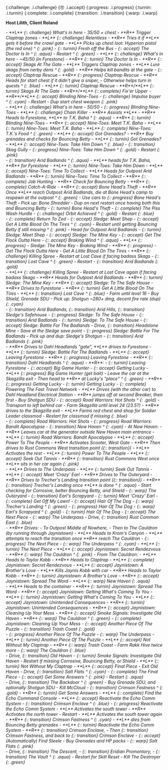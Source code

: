 {:challenge: .i.challenge}
{:accept: .i.accept}
{:progress: .i.progress}
{:turnin: .i.turnin}
{:complete: .i.complete}
{:transition: .i.transition}
{:warp: .i.warp}

**Host Lilith, Client Roland**

<div class="darkblue">
- **L** <i/>{:: challenge} What's in here - 35/50 + chest
- **R** Trigger Claptrap zones
- **L** <i/>{:: challenge} Relentless
  - **R** Tries it if **L** gets it before the crawl gate
- **L** Picks up chest loot: Hyperion pistol (the red one)
^
{: .pink}
- <i/>{:: turnin} Fresh off the Bus
- <i/>{:: accept} The Doctor Is In
^
{: .aqua}
- Restart
^
{: .green}
- **L** <i/>{:: challenge} What's in here - ~45/50 (in Fyrestone)
- **R** <i/>{:: turnin} The Doctor Is In
- **R** <i/>{:: accept} Skags At The Gate
  - **L** Triggers Claptrap zones
  - **L** Lure skags from nerby dens
^
{: .gold}
- **R** Helps kill bandits at the gate
- <i/>{:: accept} Claptrap Rescue
- **R** <i/>{:: progress} Claptrap Rescue
  - **R** Heads for start chest if it didn't give a sniper,
  - Otherwise helps turn in quests
^
{: .blue}
- **L** <i/>{:: turnin} Claptrap Rescue
- **R**/**L** <i/>{:: turnin} Skags At The Gate
- **R**/**L** <i/>{:: complete} Fix'er Upper
- **R**/**L** <i/>{:: accept} Blinding Nine-Toes
- <i/>{:: challenge} Impulse buyer
^
{: .cyan}
- Restart
  - Dup start chest weapon
{: .pink}
</div>

<div class="orange">
- **L** <i/>{:: challenge} What's in here - 50/50
- <i/>{:: progress} Blinding Nine-Toes
  - **L** <i/>{:: challenge} Chain Killer
  - **R** Assists **L**
- **R** Heads to Fyrestone, **L** to T.K. Baha
^
{: .aqua}
- **R** <i/>{:: turnin} Blinding Nine-Toes
- **R** <i/>{:: accept} Nine-Toes: Meet T.K. Baha
- **L** <i/>{:: turnin} Nine-Toes: Meet T.K. Baha
- **L** <i/>{:: complete} Nine-Toes: T.K.'s Food
^
{: .green}
- **L** <i/>{:: accept} Got Grenades?
- **R** Buy grenades and checks for Bouncing Betty
- **L** <i/>{:: turnin} Got Grenades?
- **L** <i/>{:: accept} Nine-Toes: Take Him Down
^
{: .blue}
- <i/>{:: transition} Skag Gully
- <i/>{:: progress} Nine-Toes: Take Him Down
^
{: .gold}
- Restart
{: .pink}
</div>

<div class="red">
- <i/>{:: transition} Arid Badlands
^
{: .aqua}
- **L** heads for T.K. Baha, **R** for Fyrestone
- **L** <i/>{:: turnin} Nine-Toes: Take Him Down
- **L** <i/>{:: accept} Nine-Toes: Time To Collect
- **L** Heads for Outpost Arid Badlands
- **R** <i/>{:: turnin} Nine-Toes: Time To Collect
- **R** <i/>{:: complete} Job Hunting
- **R** Check for Bouncing Betty
- **R** <i/>{:: complete} Catch-A-Ride
- **R** <i/>{:: accept} Bone Head's Theft
- **R** Once **L** reach Outpost Arid Badlands, die at Bone Head's camp to respawn at the outpost
^
{: .green}
- Use cars to <i/>{:: progress} Bone Head's Theft
  - Pick up: Bone Shredder
  - Dup on next restart once having both this and Bouncing Betty
- <i/>{:: turnin} Bone Head's Theft
- <i/>{:: complete} The Piss Wash Hurdle
  - <i/>{:: challenge} Orbit Achieved
^
{: .gold}
- Restart
{: .blue}
</div>

<div class="blue">
- <i/>{:: complete} Return To Zed
- <i/>{:: accept} Sledge: Meet Shep
- <i/>{:: accept} Get A Little Blood On The Tires
^
{: .cyan}
- Restart until getting Bouncing Betty if still missing
^
{: .pink}
- Head for Outpost Arid Badlands
- <i/>{:: turnin} Sledge: Meet Shep
- <i/>{:: accept} Sledge: The Mine Key
- <i/>{:: accept} Get The Flock Outta Here
- <i/>{:: accept} Braking Wind
^
{: .aqua}
- **L** <i/>{:: progress}
  - Sledge: The Mine Key
  - Braking Wind
- **R** <i/>{:: progress}
  - Get The Flock Outta Here
  - Get A Little Blood On The Tires
  - **R** <i/>{:: challenge} Killing Spree
    - Restart at Lost Cave if facing badass Skags
- <i/>{:: transition} Lost Cave
^
{: .green}
- Restart
- <i/>{:: transition} Arid Badlands
{: .gold}
</div>

<div class="darkblue">
- **L** <i/>{:: challenge} Killing Spree
  - Restart at Lost Cave again if facing badass Skags
- **R** Heads for Outpost Arid Badlands
  - **R** <i/>{:: turnin} Sledge: The Mine Key
  - **R** <i/>{:: accept} Sledge: To The Safe House
- **R** Drives to Fyrestone
  - **R** <i/>{:: turnin} Get A Little Blood On The Tires
- **L** <i/>{:: transition} Lost Cave
^
{: .blue}
- Farm until level 16
  - Buy Shield, Grenade SDU
  - Pick up: Shotgun ~280+ dmg, decent fire rate (dup)
{: .cyan}
</div>

<div class="blue">
- <i/>{:: transition} Arid Badlands, <i/>{:: transition} Arid Hills, <i/>{:: transition} Sledge's Safehouse
  - <i/>{:: progress} Sledge: To The Safe House
- <i/>{:: transition} Arid Badlands
  - <i/>{:: turnin} Sledge: To The Safe House
  - <i/>{:: accept} Sledge: Battle For The Badlands
- Drive, <i/>{:: transition} Headstone Mine
  - Save at the Sledge save point
  - <i/>{:: progress} Sledge: Battle For The Badlands
  - Pick up and dup: Sledge's Shotgun 
- <i/>{:: transition} Arid Badlands
{: .pink}
</div>

<div class="crimson">
- **R** Drives to Dahl Headlands "gate", **L** drives to Fyrestone
- **L** <i/>{:: turnin} Sledge: Battle For The Badlands
- **L** <i/>{:: accept} Leaving Fyrestone
- **R** <i/>{:: progress} Leaving Fyrestone
- **R** <i/>{:: transition} Dahl Headlands
^
{: .aqua}
- **R**:
  - <i/>{:: turnin} Leaving Fyrestone
  - <i/>{:: accept} Big Game Hunter
  - <i/>{:: accept} Getting Lucky
- **L** <i/>{:: progress} Big Game Hunter (get bait)
  - Leave the car at the Skagzilla exit
  - Then head to **R** at Lucky's "place"
^
{: .green}
- **R** <i/>{:: progress} Getting Lucky
- <i/>{:: turnin} Getting Lucky
- <i/>{:: complete} Powering The Fast Travel Network
  - **L** Drives (with the other car) to Dahl Headland Electrical Station
  - **R** jumps off at second Breaker, then first
- Buy Shotgun SDU
- <i/>{:: accept} Road Warriors: Hot Shots
^
{: .gold}
- Transport to left behind car
- Farm Skagzilla until level 24 (23.5?)
  - **R** drives to the Skagzilla exit
  - **L** Farms red chest and shop for Soldier Leader classmod
- Restart for classmod if missing
{: .blue}
</div>

<div class="green">
- <i/>{:: complete} Road Warriors: Hot Shots
- <i/>{:: progress} Road Warriors: Bandit Apocalypse
- <i/>{:: transition} New Haven
^
{: .cyan}
- At New Haven:
  - **R** Leaves car at the generator outside New Haven main entrance
  - **L** <i/>{:: turnin} Road Warriors: Bandit Apocalypse
  - **L** <i/>{:: accept} Power To The People
  - **R** Activates Scooter, West Gate
    - **R** Then drives to Rust Commons West transition point (<i/>{:: transition})
  - **L** Activates the rest
  - **L** <i/>{:: turnin} Power To The People
  - **L** <i/>{:: accept} Seek Out Tannis
- **R** <i/>{:: transition} Rust Commons West once **L** sits in her car again
{: .pink}
</div>

<div class="red">
- **L** Drives to The Underpass
  - **L** <i/>{:: turnin} Seek Out Tannis
  - **L** <i/>{:: accept} Meet 'Crazy' Earl
- **R** Drives to The Outeryard
- **R** Drives to Trecher's Landing transition point (<i/>{:: transition})
  - **R** <i/>{:: transition} Trecher's Landing once **L** is done
^
{: .aqua}
- Start checking for Corrosive, better Bouncing Betty, and Shield
- <i/>{:: warp} The Outeryard
- <i/>{:: transition} Earl's Scrapyard
- <i/>{:: turnin} Meet 'Crazy' Earl
- <i/>{:: complete} Get Off My Lawn!
- <i/>{:: accept} Hair Of The Dog
- <i/>{:: warp} Trecher's Landing
^
{: .green}
- <i/>{:: progress} Hair Of The Dog
- <i/>{:: warp} Earl's Scrapyard
^
{: .gold}
- <i/>{:: turnin} Hair Of The Dog
- <i/>{:: accept} The Next Piece
- <i/>{:: warp} The Underpass
- Drive, <i/>{:: transition} Rust Common East
{: .blue}
</div>

<div class="orange">
- **R** Drives:
  - To Outpost Middle of Nowhere,
  - Then to The Cauldron (by running through Jaynistown)
- **L** Heads to Krom's Canyon
  - **L** attempts to reach the transition once **R** reach The Cauldron
- <i/>{:: progress} The Next Piece
- <i/>{:: warp} The Underpass
^
{: .cyan}
- **L** <i/>{:: turnin} The Next Piece
- **L** <i/>{:: accept} Jaynistown: Secret Rendezvous
- **R** <i/>{:: warp} The Cauldron
^
{: .pink}
- From The Cauldron:
  - **L** Heads to Taylor Kobb
  - **R** Heads to Claptrap
  - **L** <i/>{:: complete} Jaynistown: Secret Rendezvous
  - **L** <i/>{:: accept} Jaynistown: A Brother's Love
- **L** Kills Jaynis Kobb with car
- **R** Heads to Taylor Kobb
  - **R** <i/>{:: turnin} Jaynistown: A Brother's Love
  - **R** <i/>{:: accept} Jaynistown: Spread The Word
- **L** <i/>{:: warp} New Haven
{: .aqua}
</div>

<div class="green">
- **L** Heads to the container
- **R** <i/>{:: turnin} Jaynistown: Spread The Word
- **R** <i/>{:: accept} Jaynistown: Getting What's Coming To You
- **L** <i/>{:: turnin} Jaynistown: Getting What's Coming To You
- **L** <i/>{:: accept} Jaynistown: Unintended Consequences
- **R** <i/>{:: turnin} Jaynistown: Unintended Consequences
- **R** <i/>{:: accept} Jaynistown: Cleaning Up Your Mess
- **R** <i/>{:: accept} Smoke Signals: Investigate Old Haven
- **R** <i/>{:: warp} The Cauldron
^
{: .green}
- <i/>{:: complete} Jaynistown: Cleaning Up Your Mess
- <i/>{:: accept} Another Piece Of The Puzzle
- <i/>{:: transition} Trash Coast
{: .gold}
</div>

<div class="orange">
- <i/>{:: progress} Another Piece Of The Puzzle
- <i/>{:: warp} The Underpass
  - **L** <i/>{:: turnin} Another Piece Of The Puzzle
  - **L** <i/>{:: accept} Not Without My Claptrap
  - **R** <i/>{:: warp} Trash Coast
- Farm Rakk Hive twice more
- <i/>{:: warp} The Cauldron
{: .blue}
</div>

<div class="blue">
- Drive, <i/>{:: transition} Old Haven
- <i/>{:: turnin} Smoke Signals: Investigate Old Haven
- Restart if missing Corrosive, Bouncing Betty, or Shield
- **L** <i/>{:: turnin} Not Without My Claptrap
- **L** <i/>{:: accept} Final Piece
- Exit Old Haven
- Drive, <i/>{:: transition} Salt Flats
^
{: .cyan}
- <i/>{:: complete} The Final Piece
- <i/>{:: accept} Get Some Answers
^
{: .pink}
- Restart
{: .aqua}
</div>

<div class="crimson">
- Drive, <i/>{:: transition} The Backdoor
^
{: .green}
- Buy Grenade SDU, and optionally Shotgun SDU
- Kill McCloud
- <i/>{:: transition} Crimson Fastness
^
{: .gold}
- **R** <i/>{:: turnin} Get Some Answers
- **L** <i/>{:: complete} Find the Echo Command Console
- **L** <i/>{:: accept} Reactivate the Echo Comm System
- <i/>{:: transition} Crimson Enclave
^
{: .blue}
- <i/>{:: progress} Reactivate the Echo Comm System
  - **L** Activates the south tower
  - **R** Activates the north tower
  - Restart
  - **L** Activates the south tower again
  - **R** <i/>{:: transition} Crimson Fastness
^
{: .cyan}
- **L** dies from Bouncing Betty grenades
  - **L** <i/>{:: turnin} Reactivate the Echo Comm System
- **R** <i/>{:: transition} Crimson Enclave,
  - Then <i/>{:: transition} Crimson Fastness, and back to <i/>{:: transition} Crimson Enclave
  - <i/>{:: accept} (Automatically) Find Steele
- Buy Grenades and HP packs
- <i/>{:: warp} Salt Flats
{: .pink}
</div>

<div class="darkblue">
- Drive, <i/>{:: transition} The Descent,
  - <i/>{:: transition} Eridian Promontory,
  - <i/>{:: transition} The Vault
^
{: .aqua}
- Restart for Skill Reset
- Kill The Destroyer
{: .green}
</div>
